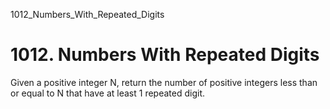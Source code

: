1012_Numbers_With_Repeated_Digits
# 1012. Numbers With Repeated Digits

Given a positive integer N, return the number of positive integers less than or
        equal to N that have at least 1 repeated digit.